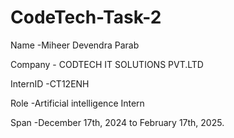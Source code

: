 # CodeTech-Task-2

Name -Miheer Devendra Parab

Company - CODTECH IT SOLUTIONS PVT.LTD

InternID -CT12ENH

Role -Artificial intelligence Intern

Span -December 17th, 2024 to February 17th, 2025.
